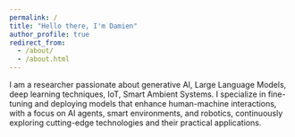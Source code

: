 ```yaml
---
permalink: /
title: "Hello there, I'm Damien"
author_profile: true
redirect_from: 
  - /about/
  - /about.html
---
```


I am a researcher passionate about generative AI, Large Language Models, deep learning techniques, IoT, Smart Ambient Systems.
I specialize in fine-tuning and deploying models that enhance human-machine interactions, with a focus on AI agents, smart environments, and robotics, continuously exploring cutting-edge technologies and their practical applications.

